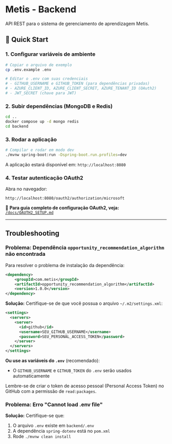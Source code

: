 # Metis - Backend

API REST para o sistema de gerenciamento de aprendizagem Metis.

## 🚀 Quick Start

### 1. Configurar variáveis de ambiente

```bash
# Copiar o arquivo de exemplo
cp .env.example .env

# Editar o .env com suas credenciais
# - GITHUB_USERNAME e GITHUB_TOKEN (para dependências privadas)
# - AZURE_CLIENT_ID, AZURE_CLIENT_SECRET, AZURE_TENANT_ID (OAuth2)
# - JWT_SECRET (chave para JWT)
```

### 2. Subir dependências (MongoDB e Redis)

```bash
cd ..
docker compose up -d mongo redis
cd backend
```

### 3. Rodar a aplicação

```bash
# Compilar e rodar em modo dev
./mvnw spring-boot:run -Dspring-boot.run.profiles=dev
```

A aplicação estará disponível em: `http://localhost:8080`

### 4. Testar autenticação OAuth2

Abra no navegador:
```
http://localhost:8080/oauth2/authorization/microsoft
```

📖 **Para guia completo de configuração OAuth2, veja:** [`/docs/OAUTH2_SETUP.md`](../docs/OAUTH2_SETUP.md)

---

## Troubleshooting

### Problema: Dependência `opportunity_recommendation_algorithm` não encontrada

Para resolver o problema de instalação da dependência:

```xml
<dependency>
    <groupId>com.metis</groupId>
    <artifactId>opportunity_recommendation_algorithm</artifactId>
    <version>1.0.0</version>
</dependency>
```

**Solução:** Certifique-se de que você possua o arquivo `~/.m2/settings.xml`:

```xml
<settings>
  <servers>
    <server>
      <id>github</id>
      <username>SEU_GITHUB_USERNAME</username>
      <password>SEU_PERSONAL_ACCESS_TOKEN</password>
    </server>
  </servers>
</settings>
```

**Ou use as variáveis do `.env`** (recomendado):
- O `GITHUB_USERNAME` e `GITHUB_TOKEN` do `.env` serão usados automaticamente

Lembre-se de criar o token de acesso pessoal (Personal Access Token) no GitHub com a permissão de `read:packages`.

### Problema: Erro "Cannot load .env file"

**Solução:** Certifique-se que:
1. O arquivo `.env` existe em `backend/.env`
2. A dependência `spring-dotenv` está no `pom.xml`
3. Rode `./mvnw clean install`